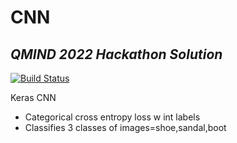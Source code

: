 # CNN
## _QMIND 2022 Hackathon Solution_

[![Build Status](https://travis-ci.org/joemccann/dillinger.svg?branch=master)](https://travis-ci.org/joemccann/dillinger)

Keras CNN

- Categorical cross entropy loss w int labels
- Classifies 3 classes of images=shoe,sandal,boot
